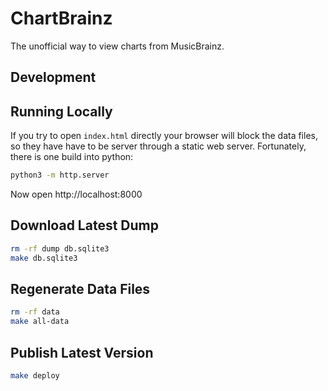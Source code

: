 ChartBrainz
===========

The unofficial way to view charts from MusicBrainz.

Development
-----------

## Running Locally

If you try to open `index.html` directly your browser will block the data files,
so they have have to be server through a static web server. Fortunately, there
is one build into python:

```sh
python3 -m http.server
```

Now open http://localhost:8000

## Download Latest Dump

```sh
rm -rf dump db.sqlite3
make db.sqlite3
```

## Regenerate Data Files

```sh
rm -rf data
make all-data
```

## Publish Latest Version

```sh
make deploy
```
